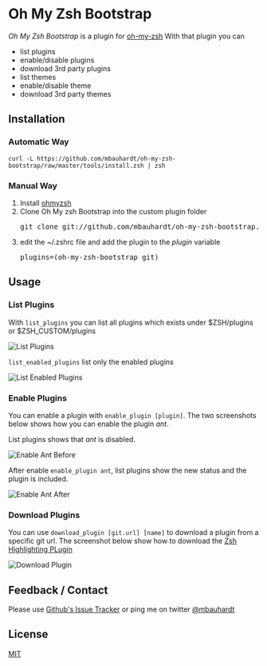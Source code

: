 # Oh My Zsh Bootstrap

_Oh My Zsh Bootstrap_ is a plugin for [oh-my-zsh](https://github.com/robbyrussell/oh-my-zsh)
With that plugin you can

* list plugins
* enable/disable plugins
* download 3rd party plugins
* list themes
* enable/disable theme
* download 3rd party themes

## Installation
### Automatic Way

    curl -L https://github.com/mbauhardt/oh-my-zsh-bootstrap/raw/master/tools/install.zsh | zsh
    
### Manual Way

1. Install [ohmyzsh](https://github.com/robbyrussell/oh-my-zsh/)
2. Clone Oh My zsh Bootstrap into the custom plugin folder
    <pre>git clone git://github.com/mbauhardt/oh-my-zsh-bootstrap.git $HOME/.oh-my-zsh/custom/plugins/oh-my-zsh-bootstrap</pre>
3. edit the ~/.zshrc file and add the plugin to the _plugin_ variable
    <pre>plugins=(oh-my-zsh-bootstrap git)</pre>

## Usage


### List Plugins
    
With <code>list_plugins</code> you can list all plugins which exists under $ZSH/plugins or $ZSH_CUSTOM/plugins

![List Plugins](https://dl.dropbox.com/s/wymgd4x2yfvciwv/list_plugins.png?token_hash=AAGGdSyk04b6ZAstcku51-qn98UMmtQYDhJbAPBTxRkzag&dl=1)

<code>list_enabled_plugins</code> list only the enabled plugins
    
![List Enabled Plugins](https://dl.dropbox.com/s/zxr9cgunx2jq0yj/list_enabled_plugins.png?token_hash=AAGOZYSNK4cEIabeFoT-jBK9k9Yisu1M2NHLG961-LMrtg&dl=1)    
    


### Enable Plugins
    
You can enable a plugin with  <code>enable_plugin [plugin]</code>. The two screenshots below shows how you can enable the plugin _ant_.

List plugins shows that _ant_ is disabled.

![Enable Ant Before](https://dl.dropbox.com/s/tzq9xn28jys3zph/enable_ant_before.png?token_hash=AAGqOMxDHjuZxXLdNdINH-5rDo6S2WdgIyLiqfX7ZvBPVA&dl=1)

After enable <code>enable_plugin ant</code>, list plugins show the new status and the plugin is included. 

![Enable Ant After](https://dl.dropbox.com/s/6rtpk0fesbjl3pd/enable_ant_after.png?token_hash=AAFYmAfAL3tnLmG7LjFNfaIN7seM9ayptwB-aaj-3v01aw&dl=1)
    


### Download Plugins

You can use <code>download_plugin [git.url] [name]</code> to download a plugin from a specific git url.
The screenshot below show how to download the [Zsh Highlighting PLugin](https://github.com/zsh-users/zsh-syntax-highlighting)

![Download Plugin](https://dl.dropbox.com/s/baobssws5y52kfw/download_plugin.png?token_hash=AAEjtDgnjsJ0mbvB8rxQHl9NFIUVD9hGXpnNOmHcrYvd0Q&dl=1)

## Feedback / Contact

Please use [Github's Issue Tracker](https://github.com/mbauhardt/oh-my-zsh-bootstrap/issues) or ping me on twitter [@mbauhardt](https://twitter.com/mbauhardt)



## License

[MIT](http://opensource.org/licenses/MIT)
